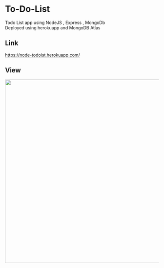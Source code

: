 # To-Do-List
Todo List app using NodeJS , Express , MongoDb<br>
Deployed using herokuapp and MongoDB Atlas
## Link 
https://node-todoist.herokuapp.com/
## View
<img src="https://user-images.githubusercontent.com/52134154/132951933-e7fdf8a1-c487-4574-8f2a-b9562417c29c.png" width="600px"/>

